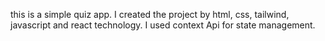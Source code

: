 this is a simple quiz app. I created the project by html, css, tailwind, javascript and react technology. I used context Api for state management.